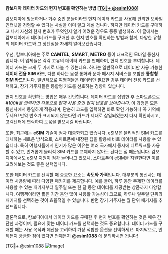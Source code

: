 **캄보디아 데이터 카드의 현지 번호를 확인하는 방법 [[TG💪+ @esim1088](https://t.me/s/esim1088)]**

캄보디아에 방문하거나 거주 중인 분들이라면 현지 데이터 카드를 사용해 편리한 모바일 인터넷을 경험할 수 있다는 사실을 이미 알고 계실 겁니다. 하지만 데이터 카드를 구매하고 나서 자신의 현지 번호가 무엇인지 알기 어려운 경우도 종종 발생하죠. 이 글에서는 캄보디아에서 데이터 카드를 구매한 후 현지 번호를 확인하는 방법과 함께, 다양한 유형의 데이터 카드와 그 장단점을 자세히 알아보겠습니다.

우선, 캄보디아에는 주로 **CAMTEL**, **SMART**, **METRO** 등이 대표적인 모바일 통신사입니다. 이 업체들은 각각 고유의 데이터 카드를 판매하며, 현지 번호를 부여합니다. 데이터 카드는 크게 두 가지로 나눌 수 있는데요. 하나는 일반적으로 데이터만 사용 가능한 **데이터 전용 SIM 카드**, 다른 하나는 음성 통화와 문자 메시지 서비스를 포함한 **통합형 SIM 카드**입니다. 일반적으로 여행객들은 데이터만 필요한 경우 데이터 전용 카드를 선택하고, 장기 거주자들은 통합형 카드를 선호하는 경향이 있습니다.

현지 번호를 확인하는 방법은 매우 간단합니다. 데이터 카드를 삽입한 후 스마트폰으로 *#100#을 입력하면 자동으로 현재 사용 중인 현지 번호를 보여줍니다.* 이 과정은 모든 통신사에서 동일하게 적용되며, 단순히 코드를 입력하면 바로 확인 가능하니 꼭 기억해두세요! 만약 번호가 표시되지 않는다면 카드가 제대로 삽입되었는지 다시 확인하시고, 고객센터에 연락하여 도움을 받으시길 바랍니다.

또한, 최근에는 **eSIM** 기술이 점차 대중화되고 있습니다. eSIM은 물리적인 SIM 카드를 대체하는 새로운 방식으로, 스마트폰에 내장된 칩을 활용해 바로 데이터를 사용할 수 있습니다. 특히 여행자들에게 인기가 많은 이유는 여러 국가에서 동시에 네트워크를 사용할 수 있고, 번거롭게 물리적 SIM 카드를 교체하지 않아도 된다는 점 때문입니다. 캄보디아에서도 eSIM 지원이 점차 늘어나고 있으니, 스마트폰이 eSIM을 지원한다면 이를 고려해보는 것도 좋은 선택입니다.

또한 데이터 카드를 선택할 때 중요한 요소는 **속도와 가격**입니다. 대부분의 통신사는 데이터 사용량에 따라 다양한 패키지를 제공합니다. 예를 들어, 하루 동안 무제한 데이터를 사용할 수 있는 패키지부터 일주일 또는 한 달 동안 데이터를 제공받는 상품까지 다양합니다. 여행객이라면 짧은 기간 동안 많이 사용할 가능성이 크므로, 하루나 일주일 단위의 패키지를 선택하는 것이 효율적일 수 있습니다. 반면 장기 거주자는 월 단위 패키지를 추천드립니다.

결론적으로, 캄보디아에서 데이터 카드를 구매한 후 현지 번호를 확인하는 것은 매우 간단한 과정이며, 필요에 맞는 데이터 카드를 선택하는 것도 중요합니다. 데이터 카드를 구매할 때는 사용 목적과 예산을 고려하여 가장 적합한 옵션을 선택하세요. 마지막으로, 언제든지 궁금한 점이 있다면 언제든지 **[@esim1088](https://t.me/s/esim1088)** 에 문의하시면 됩니다!

[[TG💪+ @esim1088](https://t.me/s/esim1088) ![Image](https://i.postimg.cc/Y0z9fWf4/image.png)]